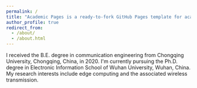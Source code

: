 ```yaml
---
permalink: /
title: "Academic Pages is a ready-to-fork GitHub Pages template for academic personal websites"
author_profile: true
redirect_from: 
  - /about/
  - /about.html
---
```


I received the B.E. degree in communication engineering from Chongqing University, Chongqing, China, in 2020. I'm currently pursuing the Ph.D. degree in Electronic Information School of Wuhan University, Wuhan, China. My research interests include edge computing and the associated wireless transmission.


